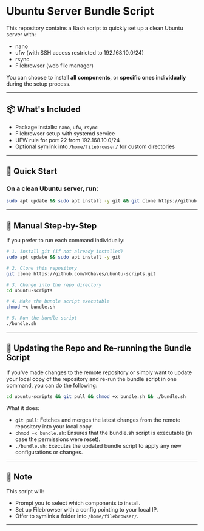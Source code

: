 
# Ubuntu Server Bundle Script

This repository contains a Bash script to quickly set up a clean Ubuntu server with:

- nano
- ufw (with SSH access restricted to 192.168.10.0/24)
- rsync
- Filebrowser (web file manager)

You can choose to install **all components**, or **specific ones individually** during the setup process.

---

## 📦 What's Included

- Package installs: `nano`, `ufw`, `rsync`
- Filebrowser setup with systemd service
- UFW rule for port 22 from 192.168.10.0/24
- Optional symlink into `/home/filebrowser/` for custom directories

---

## 🚀 Quick Start

### On a clean Ubuntu server, run:

```bash
sudo apt update && sudo apt install -y git && git clone https://github.com/NChaves/ubuntu-scripts.git && cd ubuntu-scripts && chmod +x bundle.sh && ./bundle.sh
```

---

## 🔧 Manual Step-by-Step

If you prefer to run each command individually:

```bash
# 1. Install git (if not already installed)
sudo apt update && sudo apt install -y git

# 2. Clone this repository
git clone https://github.com/NChaves/ubuntu-scripts.git

# 3. Change into the repo directory
cd ubuntu-scripts

# 4. Make the bundle script executable
chmod +x bundle.sh

# 5. Run the bundle script
./bundle.sh
```

---
## 📝 Updating the Repo and Re-running the Bundle Script

If you've made changes to the remote repository or simply want to update your local copy of the repository and re-run the bundle script in one command, you can do the following:
```bash
cd ubuntu-scripts && git pull && chmod +x bundle.sh && ./bundle.sh
```

What it does:

- `git pull`: Fetches and merges the latest changes from the remote repository into your local copy.
- `chmod +x bundle.sh`: Ensures that the bundle.sh script is executable (in case the permissions were reset).
- `./bundle.sh`: Executes the updated bundle script to apply any new configurations or changes.

---

## 🔐 Note

This script will:

- Prompt you to select which components to install.
- Set up Filebrowser with a config pointing to your local IP.
- Offer to symlink a folder into `/home/filebrowser/`.

---
